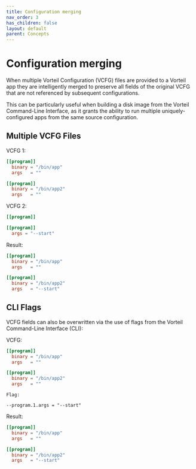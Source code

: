 ```yaml
---
title: Configuration merging
nav_order: 3
has_children: false
layout: default
parent: Concepts
---
```


# Configuration merging

When multiple Vorteil Configuration (VCFG) files are provided to a Vorteil app they are intelligently merged to preserve all fields of the original VCFG that are not referenced by subsequent configurations.

This can be particularly useful when building a disk image from the Vorteil Command-Line Interface, as it grants the ability to run multiple uniquely-configured apps from the same source configuration.


## Multiple VCFG Files


VCFG 1:

```toml
[[program]]
  binary = "/bin/app"
  args   = ""

[[program]]
  binary = "/bin/app2"
  args   = ""
```

VCFG 2:

```toml
[[program]]

[[program]]
  args = "--start"
```

Result:

```toml
[[program]]
  binary = "/bin/app"
  args   = ""

[[program]]
  binary = "/bin/app2"
  args   = "--start"
```

## CLI Flags

VCFG fields can also be overwritten via the use of flags from the Vorteil Command-Line Interface (CLI):

VCFG:

```toml
[[program]]
  binary = "/bin/app"
  args   = ""

[[program]]
  binary = "/bin/app2"
  args   = ""
```

```
Flag:

--program.1.args = "--start"
```

Result:

```toml
[[program]]
  binary = "/bin/app"
  args   = ""

[[program]]
  binary = "/bin/app2"
  args   = "--start"
```